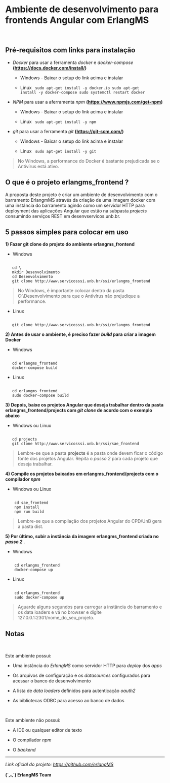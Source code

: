 # Ambiente de desenvolvimento para frontends Angular com ErlangMS

<br>

## Pré-requisitos com links para instalação

- *Docker* para usar a ferramenta *docker* e *docker-compose* **(https://docs.docker.com/install/)**

    * Windows  - Baixar o setup do link acima e instalar

    * Linux
         <code>
           sudo apt-get install -y docker.io
           sudo apt-get install -y docker-compose
           sudo systemctl restart docker
        </code>


- *NPM* para usar a aferramenta *npm*  **(https://www.npmjs.com/get-npm)**

    * Windows  - Baixar o setup do link acima e instalar

    * Linux
         <code>
           sudo apt-get install -y npm
        </code>
 

- *git* para usar a ferramenta *git*  **(https://git-scm.com/)**

    * Windows  - Baixar o setup do link acima e instalar

    * Linux
         <code>
           sudo apt-get install -y git
        </code>


> No Windows, a performance do Docker é bastante prejudicada se o Antivírus está ativo.



## O que é o projeto erlangms_frontend ?

A proposta deste projeto é criar um ambiente de desenvolvimento com o barramento ErlangmMS através da criação de uma imagem docker com uma instância do 
barramento agindo como um servidor HTTP para deployment das aplicações Angular que estão na subpasta *projects* consumindo serviços REST em desenvservicos.unb.br.



## 5 passos simples para colocar em uso


<b> 1) Fazer git clone do projeto do ambiente erlangms_frontend</b>


- Windows
<code>
   cd \
   mkdir Desenvolvimento
   cd Desenvolvimento
   git clone http://www.servicosssi.unb.br/ssi/erlangms_frontend
</code>

> No Windows, é importante colocar dentro da pasta C:\Desenvolvimento para que o Antivírus não prejudique a performance.

- Linux
<code>
   git clone http://www.servicosssi.unb.br/ssi/erlangms_frontend
</code>

<b>2) Antes de usar o ambiente, é preciso fazer *build* para criar a imagem Docker</b>


- Windows
<code>
   cd erlangms_frontend
   docker-compose build 
</code>

- Linux
<code>
   cd erlangms_frontend
   sudo docker-compose build 
</code>


<b>3) Depois, baixe os projetos Angular que deseja trabalhar dentro da pasta **erlangms_frontend/projects** com *git clone* de acordo com o exemplo abaixo</b>


- Windows ou Linux
<code>
   cd projects
   git clone http://www.servicosssi.unb.br/ssi/sae_frontend 
</code>

> Lembre-se que a pasta **projects** é a pasta onde devem ficar o código fonte dos projetos Angular. Repita o *passo 2* para cada projeto que deseja trabalhar.


<b>4) Compile os projetos baixados em **erlangms_frontend/projects** com o compilador *npm*</b>


- Windows ou Linux
<code>
    cd sae_frontend
    npm install
    npm run build
</code>

> Lembre-se que a compilação dos projetos Angular do CPD/UnB gera a pasta dist.


<b>5) Por último, subir a instância da imagem **erlangms_frontend** criada no *passo 2* </b>. 


- Windows
<code>
    cd erlangms_frontend
    docker-compose up
</code>

- Linux
<code>
    cd erlangms_frontend
    sudo docker-compose up
</code>


> Aguarde alguns segundos para carregar a instância do barramento e os data loaders e vá no browser e digite 127.0.0.1:2301/nome_do_seu_projeto.




## Notas

<br>

Este ambiente possui:
 

* Uma instância do *ErlangMS* como servidor HTTP para *deploy* dos *apps*

* Os arquivos de configuração e os *datasources* configurados para acessar o banco de desenvolvimento

* A lista de *data loaders* definidos para autenticação *oauth2*

* As bibliotecas ODBC para acesso ao banco de dados


<br>

Este ambiente não possui:

* A IDE ou qualquer editor de texto

* O compilador *npm*

* O *backend*


---

*Link oficial do projeto: https://github.com/erlangMS*

**(`︿´)   ErlangMS Team**
